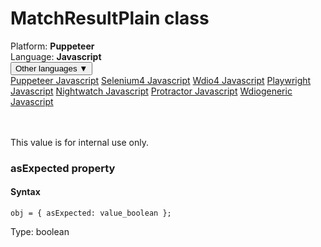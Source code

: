 # MatchResultPlain class
<div class='platform-bar-container-div'><div class='platform-bar-div'>Platform:  <b> Puppeteer</b>
</div><div class='platform-bar-div'>Language: <b>Javascript</b></div><div class='dropdown-button-container-div'><button class='sdk-language-dropdown-button'>Other languages ▼</button><div class='dropdown-content'>
<a href='../../puppeteer/javascript/matchresultplain'>Puppeteer Javascript</a>
<a href='../../selenium4/javascript/matchresultplain'>Selenium4 Javascript</a>
<a href='../../wdio4/javascript/matchresultplain'>Wdio4 Javascript</a>
<a href='../../playwright/javascript/matchresultplain'>Playwright Javascript</a>
<a href='../../nightwatch/javascript/matchresultplain'>Nightwatch Javascript</a>
<a href='../../protractor/javascript/matchresultplain'>Protractor Javascript</a>
<a href='../../wdiogeneric/javascript/matchresultplain'>Wdiogeneric Javascript</a>
</div></div><br /><br /></div>




This value is for internal use only.


### asExpected property
#### Syntax


    obj = { asExpected: value_boolean };
    

Type: boolean
